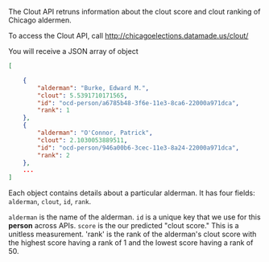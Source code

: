 The Clout API retruns information about the clout score and clout ranking of Chicago aldermen.

To access the Clout API, call http://chicagoelections.datamade.us/clout/

You will receive a JSON array of object

```json
[

    {
        "alderman": "Burke, Edward M.",
        "clout": 5.5391710171565,
        "id": "ocd-person/a6785b48-3f6e-11e3-8ca6-22000a971dca",
        "rank": 1
    },
    {
        "alderman": "O'Connor, Patrick",
        "clout": 2.1030053889511,
        "id": "ocd-person/946a00b6-3cec-11e3-8a24-22000a971dca",
        "rank": 2
    },
    ...
]
```
 
Each object contains details about a particular alderman. It has four fields: `alderman`, `clout`, `id`, `rank`.

`alderman` is the name of the alderman. `id` is a unique key that we use for this **person** across APIs. `score` is
the our predicted "clout score." This is a unitless measurement. 'rank' is the rank of the alderman's clout score with the 
highest score having a rank of 1 and the lowest score having a rank of 50.






 
